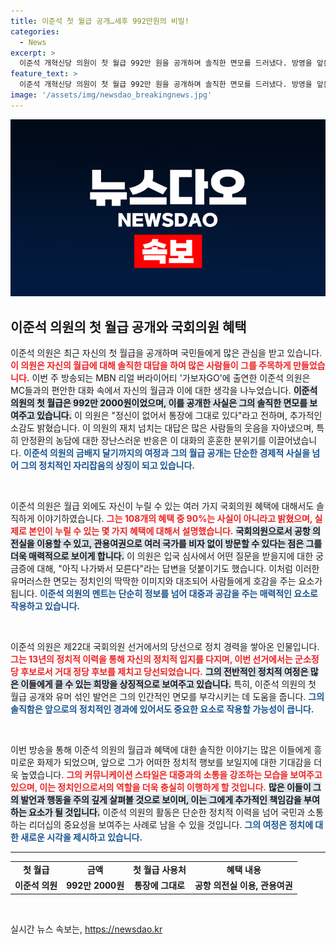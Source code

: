 ```yaml
---
title: 이준석 첫 월급 공개…세후 992만원의 비밀!
categories:
  - News
excerpt: >
  이준석 개혁신당 의원이 첫 월급 992만 원을 공개하며 솔직한 면모를 드러냈다. 방영을 앞둔 MBN 리얼리티 프로그램에서 월급 사용처와 국회의원의 혜택에 대해 유쾌한 대화를 나눴다. 궁금증 넘치는 그의 이야기를 확인해 보세요!
feature_text: >
  이준석 개혁신당 의원이 첫 월급 992만 원을 공개하며 솔직한 면모를 드러냈다. 방영을 앞둔 MBN 리얼리티 프로그램에서 월급 사용처와 국회의원의 혜택에 대해 유쾌한 대화를 나눴다. 궁금증 넘치는 그의 이야기를 확인해 보세요!
image: '/assets/img/newsdao_breakingnews.jpg'
---
```


<p><img src="/assets/img/newsdao_breakingnews.jpg" alt="firstkoreanews 속보" /></p>

<h2 data-ke-size="size26">이준석 의원의 첫 월급 공개와 국회의원 혜택</h2>

<p data-ke-size="size16">이준석 의원은 최근 자신의 첫 월급을 공개하며 국민들에게 많은 관심을 받고 있습니다. <b><span style="color: #ee2323;">이 의원은 자신의 월급에 대해 솔직한 대답을 하여 많은 사람들이 그를 주목하게 만들었습니다.</span></b> 이번 주 방송되는 MBN 리얼 버라이어티 '가보자GO'에 출연한 이준석 의원은 MC들과의 편안한 대화 속에서 자신의 월급과 이에 대한 생각을 나누었습니다. <b><span style="background-color: #21538527;">이준석 의원의 첫 월급은 992만 2000원이었으며, 이를 공개한 사실은 그의 솔직한 면모를 보여주고 있습니다.</span></b> 이 의원은 "정신이 없어서 통장에 그대로 있다"라고 전하며, 추가적인 소감도 밝혔습니다. 이 의원의 재치 넘치는 대답은 많은 사람들의 웃음을 자아냈으며, 특히 안정환의 농담에 대한 장난스러운 반응은 이 대화의 훈훈한 분위기를 이끌어냈습니다. <b><span style="color: #1a5490;">이준석 의원의 금배지 달기까지의 여정과 그의 월급 공개는 단순한 경제적 사실을 넘어 그의 정치적인 자리잡음의 상징이 되고 있습니다.</span></b></p>

<p data-ke-size="size16">&nbsp;</p>

<p>이준석 의원은 월급 외에도 자신이 누릴 수 있는 여러 가지 국회의원 혜택에 대해서도 솔직하게 이야기하였습니다. <b><span style="color: #ee2323;">그는 108개의 혜택 중 90%는 사실이 아니라고 밝혔으며, 실제로 본인이 누릴 수 있는 몇 가지 혜택에 대해서 설명했습니다.</span></b> <b><span style="background-color: #21538527;">국회의원으로서 공항 의전실을 이용할 수 있고, 관용여권으로 여러 국가를 비자 없이 방문할 수 있다는 점은 그를 더욱 매력적으로 보이게 합니다.</span></b> 이 의원은 입국 심사에서 어떤 질문을 받을지에 대한 궁금증에 대해, "아직 나가봐서 모른다"라는 답변을 덧붙이기도 했습니다. 이처럼 이러한 유머러스한 면모는 정치인의 딱딱한 이미지와 대조되어 사람들에게 호감을 주는 요소가 됩니다. <b><span style="color: #1a5490;">이준석 의원의 멘트는 단순히 정보를 넘어 대중과 공감을 주는 매력적인 요소로 작용하고 있습니다.</span></b></p>

<p data-ke-size="size16">&nbsp;</p>

<p>이준석 의원은 제22대 국회의원 선거에서의 당선으로 정치 경력을 쌓아온 인물입니다. <b><span style="color: #ee2323;">그는 13년의 정치적 이력을 통해 자신의 정치적 입지를 다지며, 이번 선거에서는 군소정당 후보로서 거대 정당 후보를 제치고 당선되었습니다.</span></b> <b><span style="background-color: #21538527;">그의 전반적인 정치적 여정은 많은 이들에게 클 수 있는 희망을 상징적으로 보여주고 있습니다.</span></b> 특히, 이준석 의원의 첫 월급 공개와 유머 섞인 발언은 그의 인간적인 면모를 부각시키는 데 도움을 줍니다. <b><span style="color: #1a5490;">그의 솔직함은 앞으로의 정치적인 경과에 있어서도 중요한 요소로 작용할 가능성이 큽니다.</span></b></p>

<p data-ke-size="size16">&nbsp;</p>

<p>이번 방송을 통해 이준석 의원의 월급과 혜택에 대한 솔직한 이야기는 많은 이들에게 흥미로운 화제가 되었으며, 앞으로 그가 어떠한 정치적 행보를 보일지에 대한 기대감을 더욱 높였습니다. <b><span style="color: #ee2323;">그의 커뮤니케이션 스타일은 대중과의 소통을 강조하는 모습을 보여주고 있으며, 이는 정치인으로서의 역할을 더욱 충실히 이행하게 할 것입니다.</span></b> <b><span style="background-color: #21538527;">많은 이들이 그의 발언과 행동을 주의 깊게 살펴볼 것으로 보이며, 이는 그에게 추가적인 책임감을 부여하는 요소가 될 것입니다.</span></b> 이준석 의원의 활동은 단순한 정치적 이력을 넘어 국민과 소통하는 리더십의 중요성을 보여주는 사례로 남을 수 있을 것입니다. <b><span style="color: #1a5490;">그의 여정은 정치에 대한 새로운 시각을 제시하고 있습니다.</span></b></p>

<hr>

<table style="width: 100%;">
  <tr>
    <td style="text-align: center; height: 17px;"><b>첫 월급</b></td>
    <td style="text-align: center; height: 17px;"><b>금액</b></td>
    <td style="text-align: center; height: 17px;"><b>첫 월급 사용처</b></td>
    <td style="text-align: center; height: 17px;"><b>혜택 내용</b></td>
  </tr>
  <tr>
    <td style="text-align: center; height: 17px;"><b>이준석 의원</b></td>
    <td style="text-align: center; height: 17px;"><b>992만 2000원</b></td>
    <td style="text-align: center; height: 17px;"><b>통장에 그대로</b></td>
    <td style="text-align: center; height: 17px;"><b>공항 의전실 이용, 관용여권</b></td>
  </tr>
</table>

<p data-ke-size="size16">&nbsp;</p>
실시간 뉴스 속보는, <a href="https://newsdao.kr" rel="dofollow">https://newsdao.kr</a>


